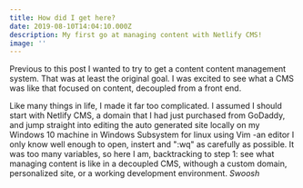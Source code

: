 ```yaml
---
title: How did I get here?
date: 2019-08-10T14:04:10.000Z
description: My first go at managing content with Netlify CMS!
image: ''
---
```


Previous to this post I wanted to try to get a content content management system. That was at least the original goal. I was excited to see what a CMS was like that focused on content, decoupled from a front end.

Like many things in life, I made it far too complicated. I assumed I should start with Netlify CMS, a domain that I had just purchased from GoDaddy, and jump straight into editing the auto generated site locally on my Windows 10 machine in Windows Subsystem for linux using Vim -an editor I only know well enough to open, instert and ":wq" as carefully as possible. It was too many variables, so here I am, backtracking to step 1: see what managing content is like in a decoupled CMS, withough a custom domain, personalized site, or a working development environment. *Swoosh*
